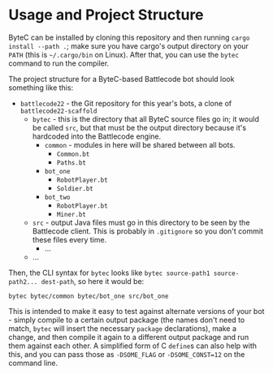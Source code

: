 # Usage and Project Structure

ByteC can be installed by cloning this repository and then running `cargo install --path .`; make sure you have cargo's output directory on your `PATH` (this is `~/.cargo/bin` on Linux). After that, you can use the `bytec` command to run the compiler.

The project structure for a ByteC-based Battlecode bot should look something like this:

- `battlecode22` - the Git repository for this year's bots, a clone of `battlecode22-scaffold`
    - `bytec` - this is the directory that all ByteC source files go in; it would be called `src`, but that must be the output directory because it's hardcoded into the Battlecode engine.
        - `common` - modules in here will be shared between all bots.
            - `Common.bt`
            - `Paths.bt`
        - `bot_one`
            - `RobotPlayer.bt`
            - `Soldier.bt`
        - `bot_two`
            - `RobotPlayer.bt`
            - `Miner.bt`
    - `src` - output Java files must go in this directory to be seen by the Battlecode client. This is probably in `.gitignore` so you don't commit these files every time.
        - ...
    - ...

Then, the CLI syntax for `bytec` looks like `bytec source-path1 source-path2... dest-path`, so here it would be:

```
bytec bytec/common bytec/bot_one src/bot_one
```

This is intended to make it easy to test against alternate versions of your bot - simply compile to a certain output package (the names don't need to match, `bytec` will insert the necessary `package` declarations), make a change, and then compile it again to a different output package and run them against each other. A simplified form of C `define`s can also help with this, and you can pass those as `-DSOME_FLAG` or `-DSOME_CONST=12` on the command line.